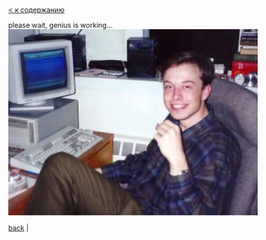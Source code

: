 [< к содержанию](./readme.md)

please wait, genius is working...
![git-logo](./assets/working.png)

[back](./reset.md) |